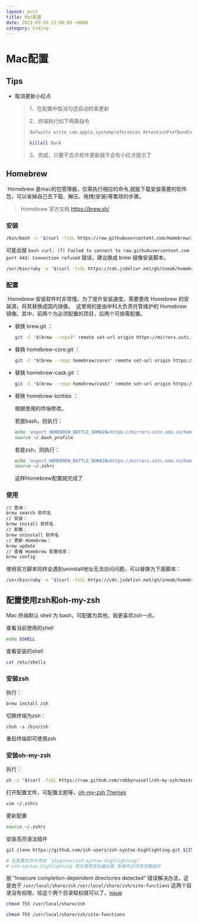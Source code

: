 ```yaml
---
layout: post
title: Mac配置
date: 2021-05-29 21:00:00 +0800
category: Coding
---
```


# Mac配置



## Tips

* 取消更新小红点

  > 1、在配置中取消勾选自动检查更新
  >
  > 2、终端执行如下两条指令
  >
  > ```bash
  > defaults write com.apple.systempreferences AttentionPrefBundleIDs 0
  > ```
  >
  > ```bash
  > killall Dock
  > ```
  >
  > 3、完成，只要不去点软件更新就不会有小红点提示了



## Homebrew

​	Homebrew 是mac的包管理器，仅需执行相应的命令,就能下载安装需要的软件包，可以省掉自己去下载、解压、拖拽(安装)等繁琐的步骤。

> Homebrew 官方文档 https://brew.sh/

### 安装

```bash
/bin/bash -c "$(curl -fsSL https://raw.githubusercontent.com/Homebrew/install/master/install.sh)"
```

可能会报 `bash curl: (7) Failed to connect to raw.githubusercontent.com port 443: Connection refused` 错误，建议换成 brew 镜像安装脚本。

```bash
/usr/bin/ruby -e "$(curl -fsSL https://cdn.jsdelivr.net/gh/ineo6/homebrew-install/install)"
```

### 配置

​	Homebrew 安装软件时非常慢。为了提升安装速度，需要更改 Homebrew 的安装源，将其替换成国内镜像。
​	这里用的是由中科大负责托管维护的 Homebrew 镜像。其中，前两个为必须配置的项目，后两个可按需配置。

* 替换 brew.git ：

  ```bash
  git -C "$(brew --repo)" remote set-url origin https://mirrors.ustc.edu.cn/brew.git
  ```

* 替换 homebrew-core.git ：

  ```bash
  git -C "$(brew --repo homebrew/core)" remote set-url origin https://mirrors.ustc.edu.cn/homebrew-core.git

* 替换 homebrew-cask.git ：

  ```bash
  git -C "$(brew --repo homebrew/cask)" remote set-url origin https://mirrors.ustc.edu.cn/homebrew-cask.git
  ```

* 替换 homebrew-bottles ：

  根据使用的终端修改。

  若是bash，则执行：

  ```bash
  echo 'export HOMEBREW_BOTTLE_DOMAIN=https://mirrors.ustc.edu.cn/homebrew-bottles' >> ~/.bash_profile
  source ~/.bash_profile
  ```

  若是zsh，则执行：

  ```bash
  echo 'export HOMEBREW_BOTTLE_DOMAIN=https://mirrors.ustc.edu.cn/homebrew-bottles' >> ~/.zshrc
  source ~/.zshrc
  ```

  这样Homebrew配置就完成了

### 使用

```bash
// 查询：
brew search 软件名
// 安装：
brew install 软件名
// 卸载：
brew uninstall 软件名
// 更新 Homebrew：
brew update 
// 查看 Homebrew 配置信息：
brew config 
```

使用官方脚本同样会遇到uninstall地址无法访问问题，可以替换为下面脚本：

```bash
/usr/bin/ruby -e "$(curl -fsSL https://cdn.jsdelivr.net/gh/ineo6/homebrew-install/uninstall)"
```



## 配置使用zsh和oh-my-zsh

Mac 终端默认 shell 为 bash，可配置为其他，我更喜欢zsh一点。

查看当前使用的shell

```bash
echo $SHELL
```

查看安装的shell

```bash
cat /etc/shells
```

### 安装zsh

执行：

```bash
brew install zsh
```

切换终端为zsh：

```
chsh -s /bin/zsh
```

重启终端即可使用zsh

### 安装oh-my-zsh

执行：

```bash
sh -c "$(curl -fsSL https://raw.github.com/robbyrussell/oh-my-zsh/master/tools/install.sh)"
```

打开配置文件，可配置主题等，[oh-my-zsh Themes](https://github.com/ohmyzsh/ohmyzsh/wiki/Themes)

```bash
vim ~/.zshrc
```

更新配置

```bash
source ~/.zshrc
```

安装高亮语法插件

```bash
git clone https://github.com/zsh-users/zsh-syntax-highlighting.git ${ZSH_CUSTOM:-~/.oh-my-zsh/custom}/plugins/zsh-syntax-highlighting

# 在配置文件中添加 `plugins=(zsh-syntax-highlighting)`
# zsh-syntax-highlighting 官方推荐放在最后面 各插件之间用空格隔开
```

报 “Insecure completion-dependent directories detected“ 错误解决办法，这是由于 `/usr/local/share/zsh` `/usr/local/share/zsh/site-functions` 这两个目录没有权限，给这个两个目录赋权就可以了。[issue](https://github.com/robbyrussell/oh-my-zsh/issues/6835)

```bash
chmod 755 /usr/local/share/zsh
```

```bash
chmod 755 /usr/local/share/zsh/site-functions
```

